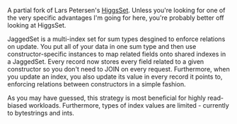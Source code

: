 A partial fork of Lars Petersen's [HiggsSet](https://github.com/lpeterse/HiggsSet). Unless you're looking for one of the very specific advantages I'm going for here, you're probably better off looking at HiggsSet.

JaggedSet is a multi-index set for sum types desgined to enforce relations on update. You put all of your data in one sum type and then use constructor-specific instances to map related fields onto shared indexes in a JaggedSet. Every record now stores every field related to a given constructor so you don't need to JOIN on every request. Furthermore, when you update an index,  you also update its value in every record it points to, enforcing relations between constructors in a simple fashion.

As you may have guessed, this strategy is most beneficial for highly read-biased workloads. Furthermore, types of index values are limited - currently to bytestrings and ints.
